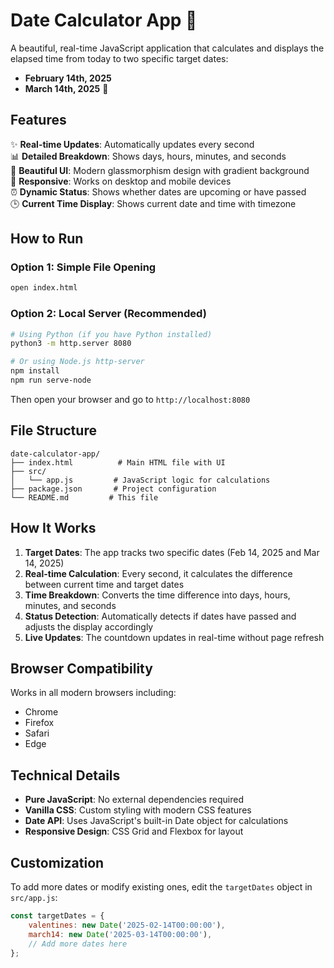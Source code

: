 # Date Calculator App 📅

A beautiful, real-time JavaScript application that calculates and displays the elapsed time from today to two specific target dates:
- **February 14th, 2025** 
- **March 14th, 2025** 🌸

## Features

✨ **Real-time Updates**: Automatically updates every second  
📊 **Detailed Breakdown**: Shows days, hours, minutes, and seconds  
🎨 **Beautiful UI**: Modern glassmorphism design with gradient background  
📱 **Responsive**: Works on desktop and mobile devices  
⏰ **Dynamic Status**: Shows whether dates are upcoming or have passed  
🕒 **Current Time Display**: Shows current date and time with timezone

## How to Run

### Option 1: Simple File Opening
```bash
open index.html
```

### Option 2: Local Server (Recommended)
```bash
# Using Python (if you have Python installed)
python3 -m http.server 8080

# Or using Node.js http-server
npm install
npm run serve-node
```

Then open your browser and go to `http://localhost:8080`

## File Structure

```
date-calculator-app/
├── index.html          # Main HTML file with UI
├── src/
│   └── app.js         # JavaScript logic for calculations
├── package.json       # Project configuration
└── README.md         # This file
```

## How It Works

1. **Target Dates**: The app tracks two specific dates (Feb 14, 2025 and Mar 14, 2025)
2. **Real-time Calculation**: Every second, it calculates the difference between current time and target dates
3. **Time Breakdown**: Converts the time difference into days, hours, minutes, and seconds
4. **Status Detection**: Automatically detects if dates have passed and adjusts the display accordingly
5. **Live Updates**: The countdown updates in real-time without page refresh

## Browser Compatibility

Works in all modern browsers including:
- Chrome
- Firefox
- Safari
- Edge

## Technical Details

- **Pure JavaScript**: No external dependencies required
- **Vanilla CSS**: Custom styling with modern CSS features
- **Date API**: Uses JavaScript's built-in Date object for calculations
- **Responsive Design**: CSS Grid and Flexbox for layout

## Customization

To add more dates or modify existing ones, edit the `targetDates` object in `src/app.js`:

```javascript
const targetDates = {
    valentines: new Date('2025-02-14T00:00:00'),
    march14: new Date('2025-03-14T00:00:00'),
    // Add more dates here
};
```
